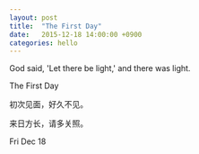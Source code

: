 ```yaml
---
layout: post
title:  "The First Day"
date:   2015-12-18 14:00:00 +0900
categories: hello
---
```


God said, 'Let there be light,' and there was light.

The First Day


初次见面，好久不见。

来日方长，请多关照。

Fri Dec 18